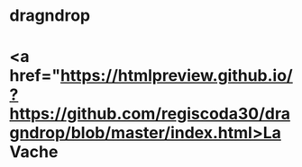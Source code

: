 # dragndrop

# <a href="https://htmlpreview.github.io/?https://github.com/regiscoda30/dragndrop/blob/master/index.html>La Vache</a>
